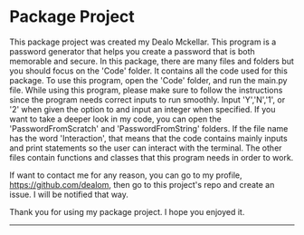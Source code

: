 Package Project
==============================

This package project was created my Dealo Mckellar.
This program is a password generator that helps you create a password that is both memorable and secure.
In this package, there are many files and folders but you should focus on the 'Code' folder. It contains all the code used for this package. 
To use this program, open the 'Code' folder, and run the main.py file.
While using this program, please make sure to follow the instructions since the program needs correct inputs to run smoothly. Input 'Y','N','1', or '2' when given the option to and input an integer when specified.
If you want to take a deeper look in my code, you can open the 'PasswordFromScratch' and 'PasswordFromString' folders. If the file name has the word 'Interaction', that means that the code contains mainly inputs and print statements so the user can interact with the terminal. The other files contain functions and classes that this program needs in order to work.

If want to contact me for any reason, you can go to my profile, https://github.com/dealom, then go to this project's repo and create an issue. I will be notified that way. 

Thank you for using my package project. I hope you enjoyed it.

--------

